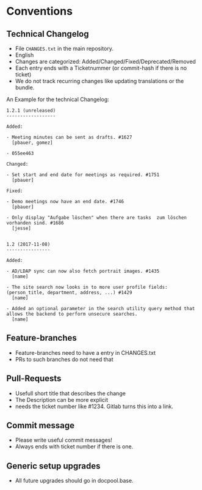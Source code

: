 # Conventions


## Technical Changelog

* File `CHANGES.txt` in the main repository.
* English
* Changes are categorized: Added/Changed/Fixed/Deprecated/Removed
* Each entry ends with a Ticketnummer (or commit-hash if there is no ticket)
* We do not track recurring changes like updating translations or the bundle.


An Example for the technical Changelog:

```
1.2.1 (unreleased)
------------------

Added:

- Meeting minutes can be sent as drafts. #1627
  [pbauer, gomez]

- 055ee463

Changed:

- Set start and end date for meetings as required. #1751
  [pbauer]

Fixed:

- Demo meetings now have an end date. #1746
  [pbauer]

- Only display "Aufgabe löschen" when there are tasks  zum löschen vorhanden sind. #1686
  [jesse]


1.2 (2017-11-08)
----------------

Added:

- AD/LDAP sync can now also fetch portrait images. #1435
  [name]

- The site search now looks in to more user profile fields: (person_title, department, address, ...) #1429
  [name]

- Added an optional parameter in the search utility query method that allows the backend to perform unsecure searches.
  [name]
```


## Feature-branches

* Feature-branches need to have a entry in CHANGES.txt
* PRs to such branches do not need that


## Pull-Requests

* Usefull short title that describes the change
* The Description can be more explicit
* needs the ticket number like #1234. Gitlab turns this into a link.


## Commit message

* Please write useful commit messages!
* Always ends with ticket number if there is one.


## Generic setup upgrades

* All future upgrades should go in docpool.base.

